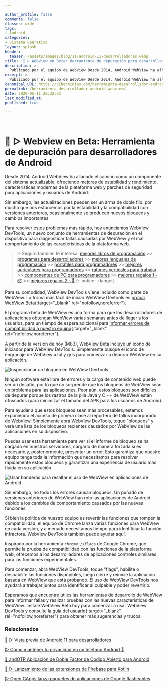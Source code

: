 ```yaml
---

author_profile: false
comments: false
classes: wide
tags:
- Android
categories:
- Sistema Operativo
layout: splash
header:
  teaser: /assets/images/blog/11-android-11-desarrolladores.webp
title: '🔩 ▷ Webview en Beta: Herramienta de depuración para desarrolladores Android'
description: >-
  Publicado por el equipo de WebView Desde 2014, Android WebView ha allanando el camino para convertirse en un componente del sistema operativo Android actualizable.
excerpt: >-
  Publicado por el equipo de WebView Desde 2014, Android WebView ha allanando el camino para convertirse en un componente del sistema operativo Android actualizable.
canonical_URL: https://ciberninjas.com/herramienta-desarrollador-android-webview/
permalink: /herramienta-desarrollador-android-webview/
date: 2020-05-11 20:32:32
last_modified_at: 
published: true

---
```

<br/>

# 🔩 ▷ Webview en Beta: Herramienta de depuración para desarrolladores de Android

Desde 2014, Android WebView ha allanado el camino como un componente del sistema actualizable, ofreciendo mejoras de estabilidad y rendimiento, características modernas de la plataforma web y parches de seguridad para aplicaciones y usuarios de Android.

Sin embargo, las actualizaciones pueden ser un arma de doble filo: por mucho que nos esforcemos por la estabilidad y la compatibilidad con versiones anteriores, ocasionalmente se producen nuevos bloqueos y cambios importantes.

Para resolver estos problemas más rápido, hoy anunciamos WebView DevTools, un nuevo conjunto de herramientas de depuración en el dispositivo para diagnosticar fallas causadas por WebView y el mal comportamiento de las características de la plataforma web.

> 🔥 Seguro también te interesa: [mejores libros de programación](/programar/) >> [programas para desarrolladores](/mejores-sistemas-operativos-para-hackear/) >> [mejores lenguajes de programación](/15-mejores-lenguajes-programacion/) >> [portátiles para programadores]() >> [mejores auriculares para programadores](/auriculares-dise%C3%B1o/) >> [ratones verticales para trabajar](/teclados-ratones-dise%C3%B1o/) >> [componentes de PC para programadores](/ordenadores-componentes/) >> [mejores regalos 1 - 📦](/black-friday-amazon/) >> [mejores regalos 2 - 🎁](/prime-day-amazon/)
{: .notice--danger}

Para su comodidad, WebView DevTools viene incluido como parte de WebView. La forma más fácil de iniciar WebView Devtools es [probar WebView Beta](https://chromium.googlesource.com/chromium/src/+/HEAD/android_webview/docs/prerelease.md){:target="_blank" rel="nofollow,noreferrer"}.

El programa beta de WebView es una forma para que los desarrolladores de aplicaciones obtengan WebView varias semanas antes de llegar a los usuarios, para un tiempo de espera adicional para [informar errores de compatibilidad a nuestro equipo](https://bugs.chromium.org/p/chromium/issues/entry?template=Webview+Bugs&labels=Via-WebView-Blog){:target="_blank" rel="nofollow,noreferrer"}.

A partir de la versión de hoy (M83), WebView Beta incluye un icono de iniciador para WebView DevTools. Simplemente busque el ícono de engranaje de WebView azul y gris para comenzar a depurar WebView en su aplicación.

![Inspeccionar un bloqueo en WebView DevTools](https://1.bp.blogspot.com/-Wu-KqYgso9Q/XpoX_vC3lkI/AAAAAAAAO4U/r95fkVJJam0gxx75FQmZzjrwKDib7g1ggCLcBGAsYHQ/s1600/AD_Webview%2Bimage%2B1.gif "Inspeccionar un bloqueo en WebView DevTools")

Ningún software está libre de errores y la carga de contenido web puede ser un desafío, por lo que no sorprende que los bloqueos de WebView sean un problema para las aplicaciones. Peor aún, estos bloqueos son difíciles de depurar porque los rastros de la pila Java y C ++ de WebView están ofuscados (para minimizar el tamaño del APK para los usuarios de Android).

Para ayudar a que estos bloqueos sean más procesables, estamos exponiendo el acceso de primera clase al reportero de fallos incorporado de WebView. Simplemente abra WebView DevTools, toque "bloqueos" y verá una lista de los bloqueos recientes causados por WebView de las aplicaciones en su dispositivo. 

Puedes usar esta herramienta para ver si el informe de bloqueo se ha cargado en nuestros servidores, cargarlo de manera forzada si es necesario y, posteriormente, presentar un error. Esto garantiza que nuestro equipo tenga toda la información que necesitamos para resolver rápidamente estos bloqueos y garantizar una experiencia de usuario más fluida en su aplicación.

![Usar banderas para resaltar el uso de WebView en aplicaciones de Android](https://1.bp.blogspot.com/-VSv9mpaVrrc/XpoQ4KbaW_I/AAAAAAAAO4I/XK8Xfii9McMlwJe27_4oAGCmXFzEGQBPQCLcBGAsYHQ/s1600/revised-flags.gif "Usar banderas para resaltar el uso de WebView en aplicaciones de Android")

Sin embargo, no todos los errores causan bloqueos. Un puñado de versiones anteriores de WebView han roto las aplicaciones de Android debido a los cambios de comportamiento causados por las nuevas funciones.

Si bien la política de nuestro equipo es revertir las funciones que rompen la compatibilidad, el equipo de Chrome lanza varias funciones para WebView en cada versión, y a menudo necesitamos tiempo para identificar la función infractora. WebView DevTools también puede ayudar aquí.

Inspirado por la herramienta ```chrome://flags``` de Google Chrome, que permite la prueba de compatibilidad con las funciones de la plataforma web, ofrecemos a los desarrolladores de aplicaciones controles similares para las funciones experimentales.

Para comenzar, abra WebView DevTools, toque "flags", habilite o deshabilite las funciones disponibles, luego cierre y reinicie la aplicación basada en WebView que está probando. El uso de WebView DevTools nos ayudará a trabajar juntos para identificar al culpable y poder revertirlo.

Esperamos que encuentre útiles las herramientas de desarrollo de WebView para informar fallas y realizar pruebas con las nuevas características de WebView. Instale WebView Beta hoy para comenzar a usar WebView DevTools y consulte [la guía del usuario](https://chromium.googlesource.com/chromium/src/+/HEAD/android_webview/docs/developer-ui.md){:target="_blank" rel="nofollow,noreferrer"} para obtener más sugerencias y trucos.


### Relacionados

[📱 ▷ Vista previa de Android 11 para desarrolladores](/android-11-para-desarrolladores/)

[▷ Cómo mantener tu privacidad en un teléfono Android 📲](/como-mantener-tu-privacidad-usando-android/)

[📱 andOTP Aplicación de Doble Factor de Código Abierto para Android](/andotp-aplicaci%C3%B3n-de-doble-factor-de-c%C3%B3digo-abierto-para-android/)

[🚀 ▷ Lanzamiento de las extensiones de Firebase para Kotlin](/firebase-extensiones-kotlin/)

[▷ Open GApps lanza paquetes de aplicaciones de Google flasheables](/open-gapps-aplicaciones-google-flasheables/)